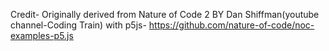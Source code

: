 Credit-
Originally derived from Nature of Code 2 BY Dan Shiffman(youtube channel-Coding Train) with p5js- https://github.com/nature-of-code/noc-examples-p5.js
